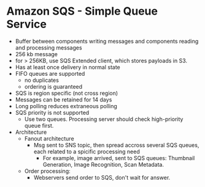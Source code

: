 # Amazon SQS - Simple Queue Service
- Buffer between components writing messages and components reading and processing messages
- 256 kb message
- for > 256KB, use SQS Extended client, which stores payloads in S3.
- Has at least once delivery in normal state
- FIFO queues are supported
    - no duplicates
    - ordering is guaranteed
- SQS is region specific (not cross region)
- Messages can be retained for 14 days
- Long polling reduces extraneous polling
- SQS priority is not supported
    - Use two queues. Processing server should check high-priority queue first.
- Architecture
    - Fanout architecture
        - Msg sent to SNS topic, then spread accross several SQS queues, each related to a spicific processing need
            - For example, image arrived, sent to SQS queues: Thumbnail Generation, Image Recognition, Scan Metadata.
    - Order processing:
        - Webservers send order to SQS, don't wait for answer.
